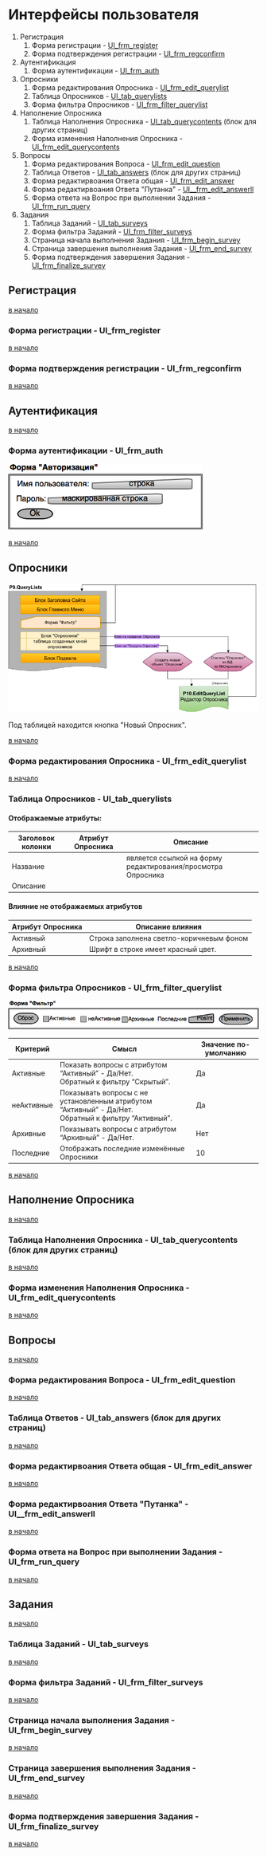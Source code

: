 # <a name="top">Интерфейсы пользователя</a>

1. Регистрация
    1. Форма регистрации - [UI_frm_register][UI_frm_register]
    1. Форма подтверждения регистрации - [UI_frm_regconfirm][UI_frm_regconfirm]
1. Аутентификация
    1. Форма аутентификации - [UI_frm_auth][UI_frm_auth]
1. Опросники
    1. Форма редактирования Опросника - [UI_frm_edit_querylist][UI_frm_edit_querylist]
    1. Таблица Опросников - [UI_tab_querylists][UI_tab_querylists]
    1. Форма фильтра Опросников - [UI_frm_filter_querylist][UI_frm_filter_querylist]
1. Наполнение Опросника
    1. Таблица Наполнения Опросника - [UI_tab_querycontents][UI_tab_querycontents] (блок для других страниц)
    1. Форма изменения Наполнения Опросника - [UI_frm_edit_querycontents][UI_frm_edit_querycontents]
1. Вопросы
    1. Форма редактирования Вопроса - [UI_frm_edit_question][UI_frm_edit_question]
    1. Таблица Ответов - [UI_tab_answers][UI_tab_answers] (блок для других страниц)
    1. Форма редактирвоания Ответа общая - [UI_frm_edit_answer][UI_frm_edit_answer]
    1. Форма редактирвоания Ответа "Путанка" - [UI__frm_edit_answerll][UI__frm_edit_answerll]
    1. Форма ответа на Вопрос при выполнении Задания - [UI_frm_run_query][UI_frm_run_query]
1. Задания
    1. Таблица Заданий - [UI_tab_surveys][UI_tab_surveys]
    1. Форма фильтра Заданий - [UI_frm_filter_surveys][UI_frm_filter_surveys]
    1. Страница начала выполнения Задания - [UI_frm_begin_survey][UI_frm_begin_survey]
    1. Страница завершения выполнения Задания - [UI_frm_end_survey][UI_frm_end_survey]
    1. Форма подтверждения завершения Задания - [UI_frm_finalize_survey][UI_frm_finalize_survey]


## Регистрация

[в начало][top]


### Форма регистрации - <a name="UI_frm_register">UI_frm_register</a>

[в начало][top]


### Форма подтверждения регистрации - <a name="UI_frm_regconfirm">UI_frm_regconfirm</a>

[в начало][top]


## Аутентификация

[в начало][top]


### Форма аутентификации - <a name="UI_frm_auth">UI_frm_auth</a>
![Рис.P2.Login.AuthForm Форма авторизации][P2-Login-AuthForm]

[в начало][top]


## Опросники

![Рис.P9.QueryLists Страница Опросников][P9.QueryLists]

Под таблицей находится кнопка "Новый Опросник".

[в начало][top]


### Форма редактирования Опросника - <a name="UI_frm_edit_querylist">UI_frm_edit_querylist</a>

[в начало][top]


### Таблица Опросников - <a name="UI_tab_querylists">UI_tab_querylists</a>

#### Отображаемые атрибуты:

Заголовок колонки | Атрибут Опросника| Описание
---|---|---
Название | | является ссылкой на форму редактирования/просмотра Опросника
Описание | |

#### Влияние не отображаемых атрибутов
Атрибут Опросника | Описание влияния
---|---
Активный | Строка заполнена светло-коричневым фоном
Архивный | Шрифт в строке имеет красный цвет.

[в начало][top]


### Форма фильтра Опросников - <a name="UI_frm_filter_querylist">UI_frm_filter_querylist</a>

![Рис.P9.QueryLists.FilterForm Форма фильтра Опросников][P9.QueryLists.FilterForm]

Критерий | Смысл | Значение по-умолчанию
---------|-------|----------------------
Активные | Показать вопросы с атрибутом “Активный” - Да/Нет. <br> Обратный к фильтру “Скрытый”. | Да
неАктивные | Показывать вопросы с не установленным атрибутом “Активный” - Да/Нет. <br> Обратный к фильтру “Активный”. | Да
Архивные | Показывать вопросы с атрибутом “Архивный” - Да/Нет. | Нет
Последние | Отображать последние изменённые Опросники | 10


[в начало][top]


## Наполнение Опросника

[в начало][top]


### Таблица Наполнения Опросника - <a name="UI_tab_querycontents">UI_tab_querycontents</a> (блок для других страниц)

[в начало][top]


### Форма изменения Наполнения Опросника - <a name="UI_frm_edit_querycontents">UI_frm_edit_querycontents</a>

[в начало][top]


## Вопросы

[в начало][top]


### Форма редактирования Вопроса - <a name="UI_frm_edit_question">UI_frm_edit_question</a>

[в начало][top]


### Таблица Ответов - <a name="UI_tab_answers">UI_tab_answers</a> (блок для других страниц)

[в начало][top]


### Форма редактирвоания Ответа общая - <a name="UI_frm_edit_answer">UI_frm_edit_answer</a>

[в начало][top]


### Форма редактирвоания Ответа "Путанка" - <a name="UI__frm_edit_answerll">UI__frm_edit_answerll</a>

[в начало][top]


### Форма ответа на Вопрос при выполнении Задания - <a name="UI_frm_run_query">UI_frm_run_query</a>

[в начало][top]


## Задания

[в начало][top]


### Таблица Заданий - <a name="UI_tab_surveys">UI_tab_surveys</a>

[в начало][top]


### Форма фильтра Заданий - <a name="UI_frm_filter_surveys">UI_frm_filter_surveys</a>

[в начало][top]


### Страница начала выполнения Задания - <a name="UI_frm_begin_survey">UI_frm_begin_survey</a>

[в начало][top]


### Страница завершения выполнения Задания - <a name="UI_frm_end_survey">UI_frm_end_survey</a>

[в начало][top]


### Форма подтверждения завершения Задания - <a name="UI_frm_finalize_survey">UI_frm_finalize_survey</a>

[в начало][top]


[top]: #top

[UI_frm_register]: #UI_frm_register
[UI_frm_regconfirm]: #UI_frm_regconfirm
[UI_frm_auth]: #UI_frm_auth
[UI_frm_edit_querylist]: #UI_frm_edit_querylist
[UI_tab_querylists]: #UI_tab_querylists
[UI_frm_filter_querylist]: #UI_frm_filter_querylist
[UI_tab_querycontents]: #UI_tab_querycontents
[UI_frm_edit_querycontents]: #UI_frm_edit_querycontents
[UI_frm_edit_question]: #UI_frm_edit_question
[UI_tab_answers]: #UI_tab_answers
[UI_frm_edit_answer]: #UI_frm_edit_answer
[UI__frm_edit_answerll]: #UI__frm_edit_answerll
[UI_frm_run_query]: #UI_frm_run_query
[UI_tab_surveys]: #UI_tab_surveys
[UI_frm_filter_surveys]: #UI_frm_filter_surveys
[UI_frm_begin_survey]: #UI_frm_begin_survey
[UI_frm_end_survey]: #UI_frm_end_survey
[UI_frm_finalize_survey]: #UI_frm_finalize_survey

[P2-Login-AuthForm]: basefunc-P2-Login-AuthForm.png "Рис.P2.Login.AuthForm Форма авторизации"
[P9.QueryLists]: basefunc-P9-QueryLists.png "Рис.P9.QueryLists Страница Опросников"
[P9.QueryLists.FilterForm]: basefunc-P9-QueryLists-FilterForm.png "Рис.P9.QueryLists.FilterForm Форма фильтра Опросников"
